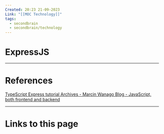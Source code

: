 ```yaml
---
Created: 20:23 21-09-2023
Link: "[[MOC Technology]]"
tags:
  - secondbrain
  - secondbrain/technology
---
```


# ExpressJS







--- 
# References


[TypeScript Express tutorial Archives - Marcin Wanago Blog - JavaScript, both frontend and backend](https://wanago.io/courses/typescript-express-tutorial/)

--- 
# Links to this page

